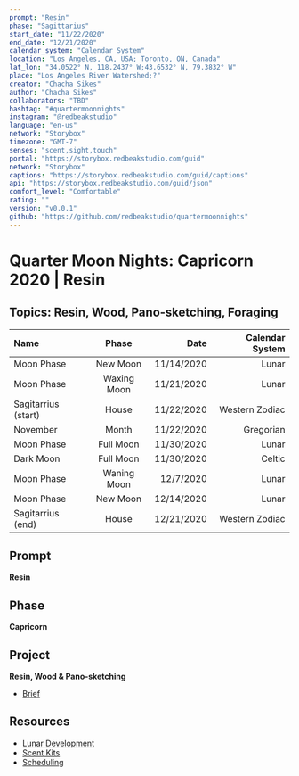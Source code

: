 ```yaml
---
prompt: "Resin"
phase: "Sagittarius"
start_date: "11/22/2020"
end_date: "12/21/2020"
calendar_system: "Calendar System"
location: "Los Angeles, CA, USA; Toronto, ON, Canada"
lat_lon: "34.0522° N, 118.2437° W;43.6532° N, 79.3832° W"
place: "Los Angeles River Watershed;?"
creator: "Chacha Sikes"
author: "Chacha Sikes"
collaborators: "TBD"
hashtag: "#quartermoonnights"
instagram: "@redbeakstudio"
language: "en-us"
network: "Storybox"
timezone: "GMT-7"
senses: "scent,sight,touch"
portal: "https://storybox.redbeakstudio.com/guid"
network: "Storybox"
captions: "https://storybox.redbeakstudio.com/guid/captions"
api: "https://storybox.redbeakstudio.com/guid/json"
comfort_level: "Comfortable"
rating: ""
version: "v0.0.1"
github: "https://github.com/redbeakstudio/quartermoonnights"
---
```

# Quarter Moon Nights: Capricorn 2020 | Resin
## Topics: Resin, Wood, Pano-sketching, Foraging
| Name                | Phase           |  Date         | Calendar System |
| :----------         | :-------------: | -----------:  | --------------: |
| Moon Phase          | New Moon        | 11/14/2020    | Lunar           |
| Moon Phase          | Waxing Moon     | 11/21/2020    | Lunar           |
| Sagitarrius (start) | House           | 11/22/2020    | Western Zodiac  |
| November            | Month           | 11/22/2020    | Gregorian       |
| Moon Phase          | Full Moon       | 11/30/2020    | Lunar           |
| Dark Moon           | Full Moon       | 11/30/2020    | Celtic          |
| Moon Phase          | Waning Moon     | 12/7/2020     | Lunar           |
| Moon Phase          | New Moon        | 12/14/2020    | Lunar           |
| Sagitarrius (end)   | House           | 12/21/2020    | Western Zodiac  |


## Prompt
**Resin**

## Phase
**Capricorn**

## Project
**Resin, Wood & Pano-sketching**

* [Brief](Brief.md)

## Resources
* [Lunar Development](Lunar-Development.md)
* [Scent Kits](Scent-Kits.md)
* [Scheduling](Scheduling.md)
